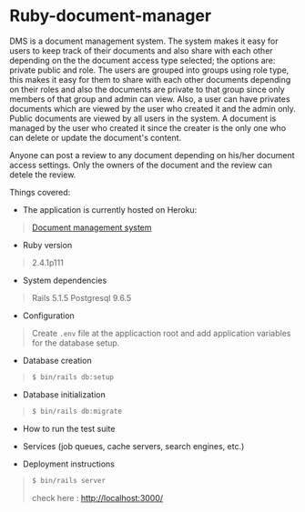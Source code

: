 # Ruby-document-manager
DMS is a document management system. The system makes it easy for users to keep track of their documents and also share with each other depending on the the document access type selected; the options are: private public and role. The users are grouped into groups using role type, this makes it easy for them to share with each other documents depending on their roles and also the documents are private to that group since only members of that group and admin can view. Also, a user can have privates documents which are viewed by the user who created it and the admin only. Public documents are viewed by all users in the system. A document is managed by the user who created it since the creater is the only one who can delete or update the document's content.

Anyone can post a review to any document depending on his/her document access settings. Only the owners of the document and the review can detele the review.

Things covered:

* The application is currently hosted on Heroku:
> [Document management system](https://documentmanagementsystem.herokuapp.com/)

* Ruby version
> 2.4.1p111

* System dependencies
> Rails 5.1.5
> Postgresql 9.6.5

* Configuration
> Create `.env` file at the applicaction root and add application variables for the database setup.

* Database creation
> ```sh
> $ bin/rails db:setup
> ```
* Database initialization
> ```sh
> $ bin/rails db:migrate
> ```
* How to run the test suite

* Services (job queues, cache servers, search engines, etc.)

* Deployment instructions
> ```sh
> $ bin/rails server
> ```
> check here : [http://localhost:3000/](http://localhost:3000/)
